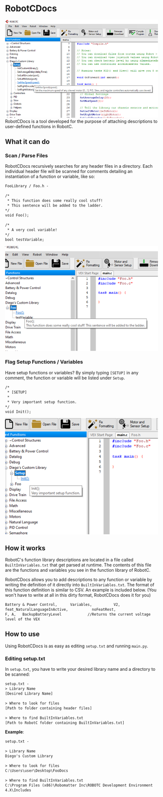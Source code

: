 # RobotCDocs
![Preview Image](/Images/Preview_Image.png)
RobotCDocs is a tool developed for the purpose of attaching descriptions to user-defined functions in RobotC. 

## What it can do
### Scan / Parse Files
RobotCDocs recursively searches for any header files in a directory. Each individual header file will be scanned for comments detailing an instantiation of a function or variable, like so:

    FooLibrary / Foo.h - 

    /*
     * This function does some really cool stuff!
     * This sentence will be added to the ladder.
    */
    void Foo();

    /*
     * A very cool variable!
    */
    bool testVariable;

![Preview Image](/Images/Foo_Image.png)

### Flag Setup Functions / Variables
Have setup functions or variables? By simply typing ```[SETUP]``` in any comment, the function or variable will be listed under ```Setup```. 


    /*
     * [SETUP]
     *
     * Very important setup function.
    */
    void Init();


![Preview Image](/Images/Foo_Setup_Image.png)

## How it works
RobotC's function library descriptions are located in a file called ```BuiltInVariables.txt``` that get parsed at runtime. The contents of this file are the functions and variables you see in the function library of RobotC.

RobotCDocs allows you to add descriptions to any function or variable by writing the definition of it directly into ```BuiltInVariables.txt```. The format of this function definition is similar to CSV. An example is included below. (You won't have to write at all in this dirty format, RobotCDocs does it for you)

    Battery & Power Control,      Variables,          V2,            feat_NaturalLanguageInActive,           noFeatRest,                   F, A,   BackupBatteryLevel            //Returns the current voltage level of the VEX 


## How to use
Using RobotCDocs is as easy as editing ```setup.txt``` and running ```main.py```.

### Editing setup.txt
In ```setup.txt```, you have to write your desired library name and a directory to be scanned:

    setup.txt - 
    > Library Name
    [Desired Library Name]

    > Where to look for files
    [Path to folder containing header files]
    
    > Where to find BuiltInVariables.txt
    [Path to RobotC folder containing BuiltInVariables.txt]


__Example__:

    setup.txt - 

    > Library Name
    Diego's Custom Library

    > Where to look for files
    C:\Users\user\Desktop\FooDocs

    > Where to find BuiltInVariables.txt
    C:\Program Files (x86)\Robomatter Inc\ROBOTC Development Environment 4.X\Includes









